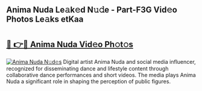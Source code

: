 ## Anima Nuda Le𝚊k𝚎d N𝚞𝚍e - Part-F3G Vid𝚎o Photos Le𝚊ks etKaa

# <h2><a href="http://fbeika.evod.top/?m=Anima+Nuda">🔗 👉🔴 Anima Nuda Vid𝚎o Ph𝚘t𝚘s</a></h2>

[![Anima Nuda N𝚞d𝚎s](https://i.imgur.com/8V9OHl7.gif)](http://fbeika.evod.top/?m=Anima+Nuda)
Digital artist Anima Nuda and social media influencer, recognized for disseminating dance and lifestyle content through collaborative dance performances and short videos. The media plays Anima Nuda a significant role in shaping the perception of public figures. 
